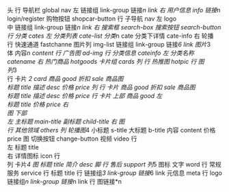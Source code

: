 头 
  行  导航栏    global nav
       左 链接组    link-group
            链接*n    link 
       右 用户信息   info
             链接*n    login/register
             购物按钮   shopcar-button
  行  子导航    nav
       左 logo   
       中 链接组  link-group
            链接*n   link
       右 
           搜索框   search-box
           搜索按钮     search-button
  行  分类    cates
       左  分类列表   cate-list
            分类*n    cate
              分类下详情   cate-info
       右  轮播      
  行   快速通道    fastchanne
         图片列    img-list
             链接组   link-group
                链接*6   link 
             图片*3        
体 
   内容*n      content
     行  广告图     ad-img
     行  分类信息    cateinfo
          左  分类名称  catename
          右  热门商品  hotgoods
     卡片组    cards
         列 
           行 热推图   hotpic
           行 图       
         列*3    
           行 卡片 *2    card
                商品      good
                   折扣      sale
                   商品图    
                   标题       title
                   描述       desc
                   价格       price
        列
           行  卡片
                 商品    good
                   折扣   sale
                   商品图   
                   标题   title
                   描述    desc
                   价格    price
           行   卡片
                  上部 商品  good
                      左     
                         标题  title 
                         价格  price
                      右   
                         图 
                  下部                 
                      左
                         主标题   main-title
                         副标题   child-title
                      右
                         图  
     行 其他领域    others
       列 轮播图*4
            小标题   s-title
            大标题   b-title
            内容     content
            价格     price
            图
            切换按钮  change-button
    视频  video
        行   
            左 标题   title  
            右 详情图标  icon
        行  
            列 卡片*4
                 图
                 标题  title
                 简介  desc
脚 
   行 售后   support
        列*5
           图标
           文字  word
    行 常规服务  service
        行   标题   title
        行   链接组*3  link-group
              链接*6    link
    元信息 meta
       行
         logo 
         链接组*n   link-group
           链接*n      link
       行
         图链接*n

